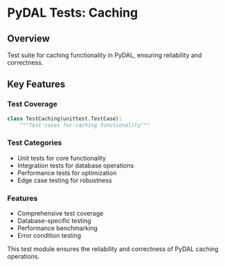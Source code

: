 # PyDAL Tests: Caching

## Overview
Test suite for caching functionality in PyDAL, ensuring reliability and correctness.

## Key Features

### Test Coverage
```python
class TestCaching(unittest.TestCase):
    """Test cases for caching functionality"""
```

### Test Categories
- Unit tests for core functionality
- Integration tests for database operations
- Performance tests for optimization
- Edge case testing for robustness

### Features
- Comprehensive test coverage
- Database-specific testing
- Performance benchmarking
- Error condition testing

This test module ensures the reliability and correctness of PyDAL caching operations.
